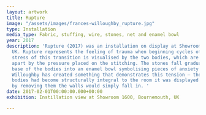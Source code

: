 ```yaml
---
layout: artwork
title: Rupture
image: "/assets/images/frances-willoughby_rupture.jpg"
type: Installation
media_type: Fabric, stuffing, wire, stones, net and enamel bowl
year: 2017
description: 'Rupture (2017) was an installation on display at Showroom 1600 in Bournemouth,
  UK. Rupture represents the feeling of trauma when beginning cycles of change. The
  stress of this transition is visualised by the two bodies, which are being ripped
  apart by the pressure placed on the stitching. The stones fall gradually from the
  base of the bodies into an enamel bowl symbolising pieces of anxiety being relinquished.
  Willoughby has created something that demonstrates this tension – the sculptural
  bodies had become structurally integral to the room it was displayed in – as if
  by removing them the walls would simply fall in. '
date: 2017-02-01T00:00:00.000+00:00
exhibition: Instillation view at Showroom 1600, Bournemouth, UK

---
```

